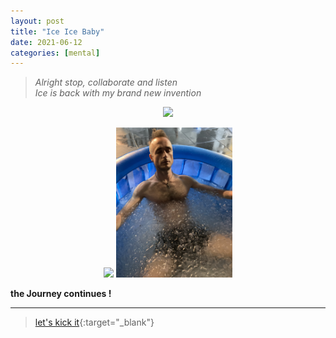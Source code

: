 ```yaml
---
layout: post
title: "Ice Ice Baby"
date: 2021-06-12
categories: [mental]
---
```



> _Alright stop, collaborate and listen_  
> _Ice is back with my brand new invention_

<p style="text-align:center;">
  <a data-fancybox="gallery" href="/pic/ice-0.jpg" data-caption="Sleeping Ice"><img src="/pic/ice-0.jpg" height="200"></a>
</p>
<p style="text-align:center;">
  <a data-fancybox="gallery" href="/pic/ice-1.jpg" data-caption="War"><img src="/pic/ice-1.jpg" height="240"></a>
  <a data-fancybox="gallery" href="/pic/ice-2.jpg" data-caption="Peace"><img src="/pic/ice-2.jpg" height="240"></a>
</p>




**the Journey continues !**

---

> [let's kick it](https://www.youtube.com/watch?v=rog8ou-ZepE){:target="_blank"}
